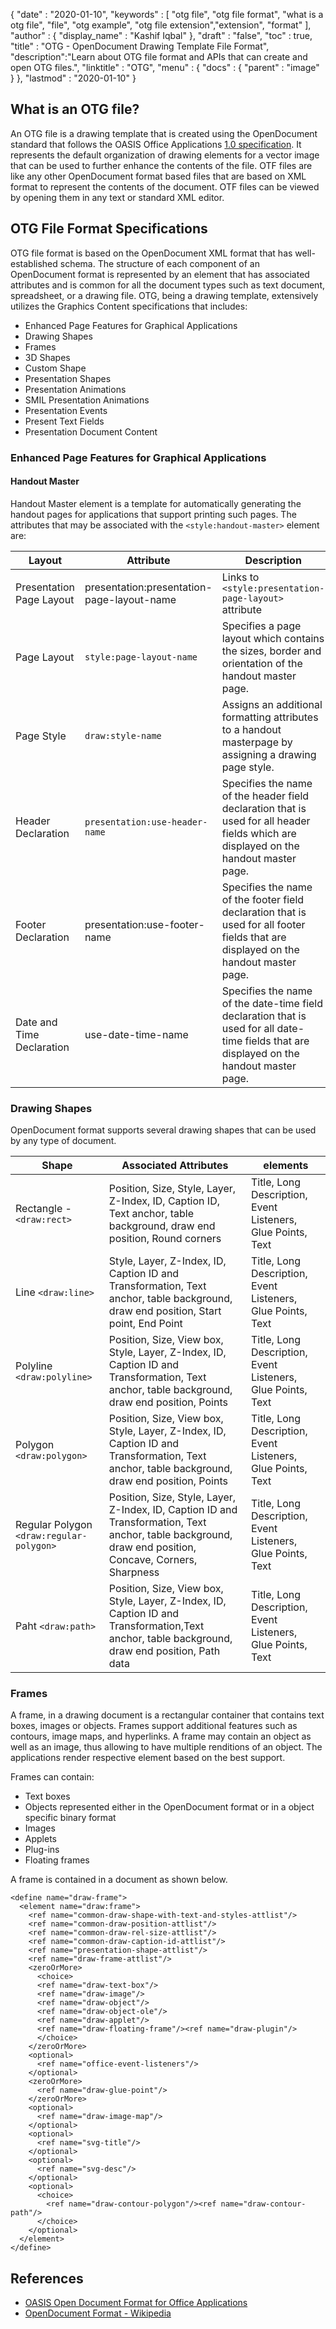{
  "date" : "2020-01-10",
  "keywords" : [ "otg file", "otg file format", "what is a otg file", "file", "otg example", "otg file extension","extension", "format" ],
  "author" : {
    "display_name" : "Kashif Iqbal"
  },
  "draft" : "false",
  "toc" : true,
  "title" : "OTG - OpenDocument Drawing Template File Format",
  "description":"Learn about OTG file format and APIs that can create and open OTG files.",
  "linktitle" : "OTG",
  "menu" : {
    "docs" : {
      "parent" : "image"
    }
  },
  "lastmod" : "2020-01-10"
}

## What is an OTG file?

An OTG file is a drawing template that is created using the OpenDocument standard that follows the OASIS Office Applications [1.0 specification](https://www.oasis-open.org/committees/download.php/12572/OpenDocument-v1.0-os.pdf). It represents the default organization of drawing elements for a vector image that can be used to further enhance the contents of the file. OTF files are like any other OpenDocument format based files that are based on XML format to represent the contents of the document. OTF files can be viewed by opening them in any text or standard XML editor.

## OTG File Format Specifications ##

OTG file format is based on the OpenDocument XML format that has well-established schema. The structure of each component of an OpenDocument format is represented by an element that has associated attributes and is common for all the document types such as text document, spreadsheet, or a drawing file. OTG, being a drawing template, extensively utilizes the Graphics Content specifications that includes:

  * Enhanced Page Features for Graphical Applications
  * Drawing Shapes
  * Frames
  * 3D Shapes
  * Custom Shape
  * Presentation Shapes
  * Presentation Animations
  * SMIL Presentation Animations
  * Presentation Events
  * Present Text Fields
  * Presentation Document Content

### Enhanced Page Features for Graphical Applications ###
#### Handout Master ####

Handout Master element is a template for automatically generating the handout pages for applications that support printing such pages.
The attributes that may be associated with the `<style:handout-master>` element are:

|Layout|Attribute|Description
---|---|---|
|Presentation Page Layout|presentation:presentation-page-layout-name|Links to `<style:presentation-page-layout>` attribute
|Page Layout|`style:page-layout-name` | Specifies a page layout which contains the sizes, border and orientation of the handout master page.
|Page Style|`draw:style-name`|Assigns an additional formatting attributes to a handout masterpage by assigning a drawing page style.|
|Header Declaration| `presentation:use-header-name`| Specifies the name of the header field declaration that is used for all header fields which are displayed on the handout master page.
|Footer Declaration| presentation:use-footer-name|Specifies the name of the footer field declaration that is used for all footer fields that are displayed on the handout master page.
|Date and Time Declaration|use-date-time-name|Specifies the name of the date-time field declaration that is used for all date-time fields that are displayed on the handout master page.

### Drawing Shapes ###
OpenDocument format supports several drawing shapes that can be used by any type of document.

|Shape|Associated Attributes| elements
---|---|---|
Rectangle - `<draw:rect>`|Position, Size, Style, Layer, Z-Index, ID, Caption ID, Text anchor, table background, draw end position, Round corners|Title, Long Description, Event Listeners, Glue Points, Text
Line `<draw:line>`|Style, Layer, Z-Index, ID, Caption ID and Transformation, Text anchor, table background, draw end position, Start point, End Point|Title, Long Description, Event Listeners, Glue Points, Text
Polyline `<draw:polyline>`| Position, Size, View box, Style, Layer, Z-Index, ID, Caption ID and Transformation, Text anchor, table background, draw end position, Points| Title, Long Description, Event Listeners, Glue Points, Text
Polygon `<draw:polygon>`|Position, Size, View box, Style, Layer, Z-Index, ID, Caption ID and Transformation, Text anchor, table background, draw end position, Points|Title, Long Description, Event Listeners, Glue Points, Text
|Regular Polygon `<draw:regular-polygon>`|Position, Size, Style, Layer, Z-Index, ID, Caption ID and Transformation, Text anchor, table background, draw end position, Concave, Corners, Sharpness|Title, Long Description, Event Listeners, Glue Points, Text
|Paht `<draw:path>`|Position, Size, View box, Style, Layer, Z-Index, ID, Caption ID and Transformation,Text anchor, table background, draw end position, Path data| Title, Long Description, Event Listeners, Glue Points, Text

### Frames ###
A frame, in a drawing document is a rectangular container that contains text boxes, images or objects. Frames support additional features such as contours, image maps, and hyperlinks. A frame may contain an object as well as an image, thus allowing to have multiple renditions of an object. The applications render respective element based on the best support.

Frames can contain:
  * Text boxes
  * Objects represented either in the OpenDocument format or in a object specific binary format
  * Images
  * Applets
  * Plug-ins
  * Floating frames

  A frame is contained in a document as shown below.

  ```
  <define name="draw-frame">
    <element name="draw:frame">
      <ref name="common-draw-shape-with-text-and-styles-attlist"/>
      <ref name="common-draw-position-attlist"/>
      <ref name="common-draw-rel-size-attlist"/>
      <ref name="common-draw-caption-id-attlist"/>
      <ref name="presentation-shape-attlist"/>
      <ref name="draw-frame-attlist"/>
      <zeroOrMore>
        <choice>
        <ref name="draw-text-box"/>
        <ref name="draw-image"/>
        <ref name="draw-object"/>
        <ref name="draw-object-ole"/>
        <ref name="draw-applet"/>
        <ref name="draw-floating-frame"/><ref name="draw-plugin"/>
        </choice>
      </zeroOrMore>
      <optional>
        <ref name="office-event-listeners"/>
      </optional>
      <zeroOrMore>
        <ref name="draw-glue-point"/>
      </zeroOrMore>
      <optional>
        <ref name="draw-image-map"/>
      </optional>
      <optional>
        <ref name="svg-title"/>
      </optional>
      <optional>
        <ref name="svg-desc"/>
      </optional>
      <optional>
        <choice>
          <ref name="draw-contour-polygon"/><ref name="draw-contour-path"/>
        </choice>
      </optional>
    </element>
  </define>
  ```

## References ##
* [OASIS Open Document Format for Office Applications](https://www.oasis-open.org/committees/tc_home.php?wg_abbrev=office)
* [OpenDocument Format - Wikipedia](https://en.wikipedia.org/wiki/OpenDocument)
